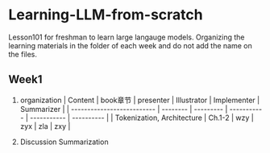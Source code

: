 # Learning-LLM-from-scratch
Lesson101 for freshman to learn large langauge models. Organizing the learning materials in the folder of each week and do not add the name on the files.


## Week1
1. organization
| Content                    | book章节 | presenter | Illustrator | Implementer | Summarizer |
| -------------------------- | -------- | --------- | ----------- | ----------- | ---------- |
| Tokenization, Architecture | Ch.1-2   | wzy       | zyx         | zla         | zxy        |

2. Discussion Summarization